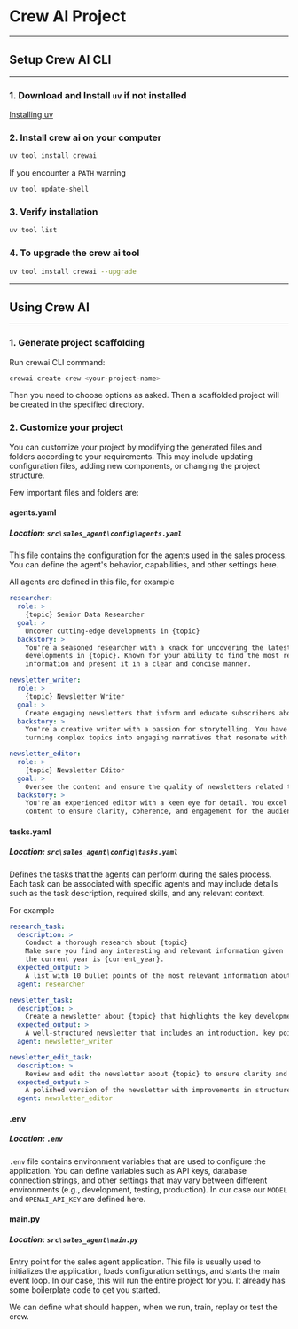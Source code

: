 # Crew AI Project

---

## Setup Crew AI CLI

---

### 1. Download and Install `uv` if not installed

[Installing uv](https://docs.astral.sh/uv/getting-started/installation/)

### 2. Install crew ai on your computer

```bash
uv tool install crewai
```

If you encounter a `PATH` warning

```bash
uv tool update-shell
```

### 3. Verify installation

```bash
uv tool list
```

### 4. To upgrade the crew ai tool

```bash
uv tool install crewai --upgrade
```

---

## Using Crew AI

---

### 1. Generate project scaffolding

Run crewai CLI command:

```bash
crewai create crew <your-project-name>
```

Then you need to choose options as asked. Then a scaffolded project will be created in the specified directory.

### 2. Customize your project

You can customize your project by modifying the generated files and folders according to your requirements. This may include updating configuration files, adding new components, or changing the project structure.

Few important files and folders are:

#### agents.yaml

##### Location: `src\sales_agent\config\agents.yaml`

This file contains the configuration for the agents used in the sales process. You can define the agent's behavior, capabilities, and other settings here.

All agents are defined in this file, for example

```yaml
researcher:
  role: >
    {topic} Senior Data Researcher
  goal: >
    Uncover cutting-edge developments in {topic}
  backstory: >
    You're a seasoned researcher with a knack for uncovering the latest
    developments in {topic}. Known for your ability to find the most relevant
    information and present it in a clear and concise manner.

newsletter_writer:
  role: >
    {topic} Newsletter Writer
  goal: >
    Create engaging newsletters that inform and educate subscribers about {topic}
  backstory: >
    You're a creative writer with a passion for storytelling. You have a knack for
    turning complex topics into engaging narratives that resonate with your audience.

newsletter_editor:
  role: >
    {topic} Newsletter Editor
  goal: >
    Oversee the content and ensure the quality of newsletters related to {topic}
  backstory: >
    You're an experienced editor with a keen eye for detail. You excel at refining
    content to ensure clarity, coherence, and engagement for the audience.
```

#### tasks.yaml

##### Location: `src\sales_agent\config\tasks.yaml`

Defines the tasks that the agents can perform during the sales process. Each task can be associated with specific agents and may include details such as the task description, required skills, and any relevant context.

For example

```yaml
research_task:
  description: >
    Conduct a thorough research about {topic}
    Make sure you find any interesting and relevant information given
    the current year is {current_year}.
  expected_output: >
    A list with 10 bullet points of the most relevant information about {topic}
  agent: researcher

newsletter_task:
  description: >
    Create a newsletter about {topic} that highlights the key developments and insights.
  expected_output: >
    A well-structured newsletter that includes an introduction, key points, and a conclusion.
  agent: newsletter_writer

newsletter_edit_task:
  description: >
    Review and edit the newsletter about {topic} to ensure clarity and engagement.
  expected_output: >
    A polished version of the newsletter with improvements in structure, clarity, and engagement.
  agent: newsletter_editor
```

#### .env

##### Location: `.env`

`.env` file contains environment variables that are used to configure the application. You can define variables such as API keys, database connection strings, and other settings that may vary between different environments (e.g., development, testing, production). In our case our `MODEL` and `OPENAI_API_KEY` are defined here.

#### main.py

##### Location: `src\sales_agent\main.py`

Entry point for the sales agent application. This file is usually used to initializes the application, loads configuration settings, and starts the main event loop. In our case, this will run the entire project for you. It already has some boilerplate code to get you started.

We can define what should happen, when we run, train, replay or test the crew.
